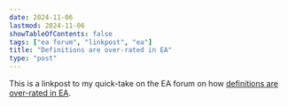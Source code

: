 ```yaml
---
date: 2024-11-06
lastmod: 2024-11-06
showTableOfContents: false
tags: ["ea forum", "linkpost", "ea"]
title: "Definitions are over-rated in EA"
type: "post"
---
```

This is a linkpost to my quick-take on the EA forum on how [definitions are over-rated in EA](https://forum.effectivealtruism.org/posts/2qjBgyfvqEvfcb95w/quick-take-definitions-are-over-rated-in-ea).